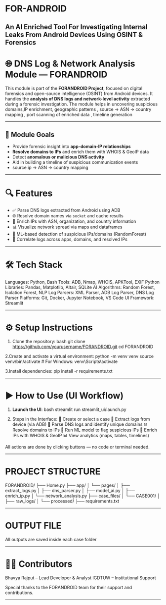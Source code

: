 # FOR-ANDROID
An AI Enriched Tool For Investigating Internal Leaks From Android Devices Using OSINT &amp; Forensics
---
# 🌐 DNS Log & Network Analysis Module — FORANDROID
This module is part of the **FORANDROID Project**, focused on digital forensics and open-source intelligence (OSINT) from Android devices. It handles the **analysis of DNS logs and network-level activity** extracted during a forensic investigation. The module helps in uncovering suspicious domains,IP enrichment, geographic patterns , source -> ASN -> country mapping , port scanning of enriched data , timeline generation 

---

## 🧩 Module Goals
- Provide forensic insight into **app-domain-IP relationships**
- **Resolve domains to IPs** and enrich them with WHOIS & GeoIP data
- Detect **anomalous or malicious DNS activity**
- Aid in building a timeline of suspicious communication events
- source ip -> ASN -> country mapping

---

# 🔍 Features

- ✅ Parse DNS logs extracted from Android using ADB
- 🌐 Resolve domain names via `socket` and cache results
- 📍 Enrich IPs with ASN, organization, and country information
- 📊 Visualize network spread via maps and dataframes
- 🧠 ML-based detection of suspicious IPs/domains (RandomForest)
- 🧵 Correlate logs across apps, domains, and resolved IPs

---

# 🛠️ Tech Stack

Languages: Python, Bash
Tools: ADB, Nmap, WHOIS, APKTool, EXIF
Python Libraries: Pandas, Matplotlib, Altair, SQLite
AI Algorithms: Random Forest, Isolation Forest, NLP
Log Parsers: XML Parser, ADB Log Parser, DNS Log Parser
Platforms: Git, Docker, Jupyter Notebook, VS Code
UI Framework: Streamlit

---

# ⚙️ Setup Instructions

1. Clone the repository:
 bash
git clone https://github.com/yourusername/FORANDROID.git
cd FORANDROID

2.Create and activate a virtual environment:
python -m venv venv
source venv/bin/activate  # For Windows: venv\Scripts\activate

3.Install dependencies:
pip install -r requirements.txt

---

# ▶️ How to Use (UI Workflow)
1.  **Launch the UI**:
bash
streamlit run streamlit_ui/launch.py

2. Steps in the Interface:
📁 Create or select a case
📱 Extract logs from device (via ADB)
🧹 Parse DNS logs and identify unique domains
🌐 Resolve domains to IPs
🧠 Run ML model to flag suspicious IPs
📍 Enrich IPs with WHOIS & GeoIP
📊 View analytics (maps, tables, timelines)

All actions are done by clicking buttons — no code or terminal needed.

---

# PROJECT STRUCTURE 
FORANDROID/
├── Home.py
├── app/
│   └── pages/
│       ├── extract_logs.py
│       ├── dns_parser.py
│       ├── model_ai.py
│       ├── enrich_ip.py
│       └── network_analysis.py
├── case_files/
│   └── CASE001/
│       ├── raw_logs/
│       └── processed/
├── requirements.txt

---
# OUTPUT FILE 
All outputs are saved inside each case folder

---

# 🙋‍♀️ Contributors
Bhavya Rajput – Lead Developer & Analyst
IGDTUW – Institutional Support

Special thanks to the FORANDROID team for their support and contributions.

---





